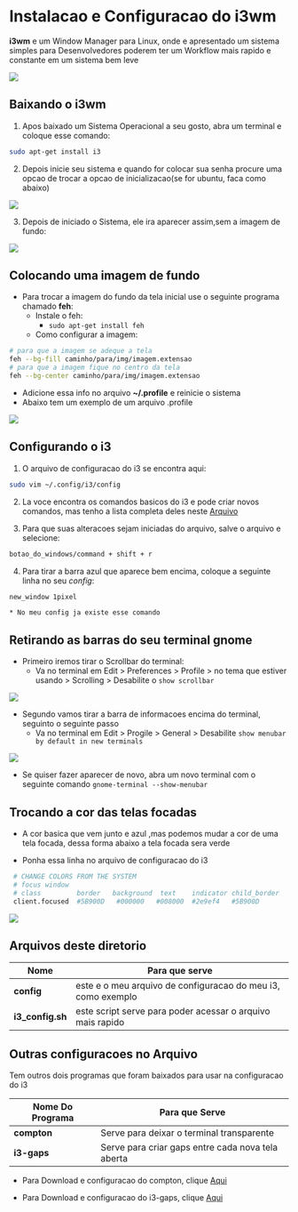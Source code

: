 # Instalacao e Configuracao do i3wm

**i3wm** e um Window Manager para Linux, onde e apresentado um sistema simples para Desenvolvedores poderem ter um Workflow mais rapido e constante em um sistema bem leve

<img src="../images/i3_config.png">

## Baixando o i3wm

1. Apos baixado um Sistema Operacional a seu gosto, abra um terminal e coloque esse comando:

```bash
sudo apt-get install i3
```

2. Depois inicie seu sistema e quando for colocar sua senha procure uma opcao de trocar a opcao de inicializacao(se for ubuntu, faca como abaixo)

<img src="../images/i3_choose.jpg">

3. Depois de iniciado o Sistema, ele ira aparecer assim,sem a imagem de fundo:

<img src="../images/startup.png">

## Colocando uma imagem de fundo

* Para trocar a imagem do fundo da tela inicial use o seguinte programa chamado **feh**:
    * Instale o feh:
        * `sudo apt-get install feh`
    * Como configurar a imagem:
```bash
# para que a imagem se adeque a tela
feh --bg-fill caminho/para/img/imagem.extensao
# para que a imagem fique no centro da tela
feh --bg-center caminho/para/img/imagem.extensao
```

* Adicione essa info no arquivo **~/.profile** e reinicie o sistema
* Abaixo tem um exemplo de um arquivo .profile

<img src="../images/profile_background.png">

## Configurando o i3

1. O arquivo de configuracao do i3 se encontra aqui:

```bash
sudo vim ~/.config/i3/config
```

2. La voce encontra os comandos basicos do i3 e pode criar novos comandos, mas tenho a lista completa deles neste [Arquivo]()

3. Para que suas alteracoes sejam iniciadas do arquivo, salve o arquivo e selecione:

```bash
botao_do_windows/command + shift + r
```

4. Para tirar a barra azul que aparece bem encima, coloque a seguinte linha no seu _config_:

```bash
new_window 1pixel
```
    * No meu config ja existe esse comando

## Retirando as barras do seu terminal gnome

* Primeiro iremos tirar o Scrollbar do terminal:
    * Va no terminal em Edit > Preferences > Profile > no tema que estiver usando > Scrolling > Desabilite o `show scrollbar`

<img src="../images/scrollbar.png">

* Segundo vamos tirar a barra de informacoes encima do terminal, seguinto o seguinte passo
    * Va no terminal em Edit > Progile > General > Desabilite `show menubar by default in new terminals`

<img src="../images/take-off_menubar.png">

* Se quiser fazer aparecer de novo, abra um novo terminal com o seguinte comando `gnome-terminal --show-menubar`

## Trocando a cor das telas focadas

* A cor basica que vem junto e azul ,mas podemos mudar a cor de uma tela focada, dessa forma abaixo a tela focada sera verde

* Ponha essa linha no arquivo de configuracao do i3

```bash
 # CHANGE COLORS FROM THE SYSTEM
 # focus window
 # class         border   background  text    indicator child_border
 client.focused  #5B900D   #000000   #008000  #2e9ef4   #5B900D

```

<img src="../images/color_focus.gif">


## Arquivos deste diretorio

Nome|Para que serve
|---|---|
**config**|este e o meu arquivo de configuracao do meu i3, como exemplo
**i3_config.sh**| este script serve para poder acessar o arquivo mais rapido

## Outras configuracoes no Arquivo

Tem outros dois programas que foram baixados para usar na configuracao do i3

Nome Do Programa|Para que Serve
|---|---|
**compton**| Serve para deixar o terminal transparente
**i3-gaps**| Serve para criar gaps entre cada nova tela aberta

* Para Download e configuracao do compton, clique [Aqui](../compton)

* Para Download e configuracao do i3-gaps, clique [Aqui]()
